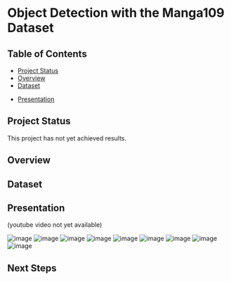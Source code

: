 # Object Detection with the Manga109 Dataset

## Table of Contents
- [Project Status](#project-status)
- [Overview](#overview)
- [Dataset](#dataset)
<!-- - [Developer Documentation](#developer-documentation)-->
<!-- - [Results](#results) -->
- [Presentation](#presentation)
<!-- - [Next Steps](#next-steps) -->

## Project Status 
This project has not yet achieved results. <!-- [Next Steps](#next-steps) are listed below. -->

## Overview 

## Dataset 

<!-- ## Developer Documentation -->

<!-- ## Results -->

## Presentation
(youtube video not yet available)

![image](https://github.com/grlefl/Phase-2/assets/124198528/12d5aa31-72cb-40f2-a6ca-a2c061f1ca67)
![image](https://github.com/grlefl/Phase-2/assets/124198528/299d41e9-20c0-4a9e-91ac-bd32c78ad074)
![image](https://github.com/grlefl/Phase-2/assets/124198528/84096516-9e41-4306-8a1a-2764a50bee6e)
![image](https://github.com/grlefl/Phase-2/assets/124198528/f8a025cc-7dee-4a89-9d2e-cd2cab181225)
![image](https://github.com/grlefl/Phase-2/assets/124198528/c295142a-ecb6-464a-a892-8a56d34b42b8)
![image](https://github.com/grlefl/Phase-2/assets/124198528/54326fbd-8863-4ead-942b-a0df412488ad)
![image](https://github.com/grlefl/Phase-2/assets/124198528/9c79745f-5866-4c5a-8730-05d3421da451)
![image](https://github.com/grlefl/Phase-2/assets/124198528/ac3c111c-f747-4d1d-8c2d-dcd6d32ab131)
![image](https://github.com/grlefl/Phase-2/assets/124198528/1c7ae360-d4d2-4c1c-92bf-95826ab84f2d)

## Next Steps 
